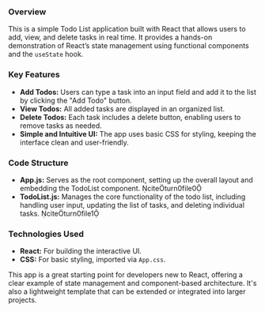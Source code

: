 ### Overview

This is a simple Todo List application built with React that allows users to add, view, and delete tasks in real time. It provides a hands-on demonstration of React’s state management using functional components and the `useState` hook.

### Key Features

- **Add Todos:** Users can type a task into an input field and add it to the list by clicking the "Add Todo" button.
- **View Todos:** All added tasks are displayed in an organized list.
- **Delete Todos:** Each task includes a delete button, enabling users to remove tasks as needed.
- **Simple and Intuitive UI:** The app uses basic CSS for styling, keeping the interface clean and user-friendly.

### Code Structure

- **App.js:** Serves as the root component, setting up the overall layout and embedding the TodoList component. citeturn0file0
- **TodoList.js:** Manages the core functionality of the todo list, including handling user input, updating the list of tasks, and deleting individual tasks. citeturn0file1

### Technologies Used

- **React:** For building the interactive UI.
- **CSS:** For basic styling, imported via `App.css`.

This app is a great starting point for developers new to React, offering a clear example of state management and component-based architecture. It's also a lightweight template that can be extended or integrated into larger projects.
